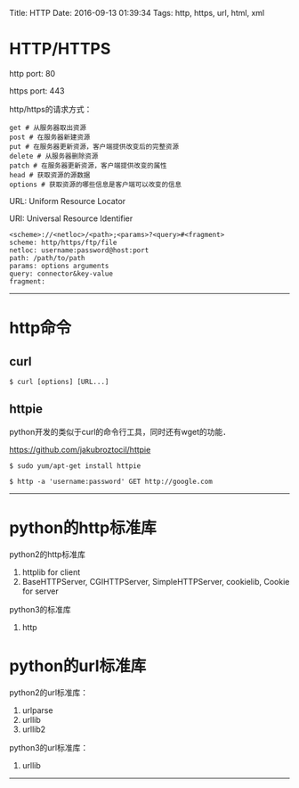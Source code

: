 Title: HTTP
Date: 2016-09-13 01:39:34
Tags: http, https, url, html, xml



# HTTP/HTTPS

http port: 80

https port: 443

http/https的请求方式：

    get # 从服务器取出资源
    post # 在服务器新建资源
    put # 在服务器更新资源，客户端提供改变后的完整资源
    delete # 从服务器删除资源
    patch # 在服务器更新资源，客户端提供改变的属性
    head # 获取资源的源数据
    options # 获取资源的哪些信息是客户端可以改变的信息

URL: Uniform Resource Locator

URI: Universal Resource Identifier

    <scheme>://<netloc>/<path>;<params>?<query>#<fragment>
    scheme: http/https/ftp/file
    netloc: username:password@host:port
    path: /path/to/path
    params: options arguments
    query: connector&key-value
    fragment:

***

# http命令

## curl

    $ curl [options] [URL...]

## httpie

python开发的类似于curl的命令行工具，同时还有wget的功能．

<https://github.com/jakubroztocil/httpie>

    $ sudo yum/apt-get install httpie

    $ http -a 'username:password' GET http://google.com

***

# python的http标准库

python2的http标准库

1. httplib for client
2. BaseHTTPServer, CGIHTTPServer, SimpleHTTPServer, cookielib, Cookie for server

python3的标准库

1. http

# python的url标准库

python2的url标准库：

1. urlparse
2. urllib
3. urllib2

python3的url标准库：

1. urllib

***
